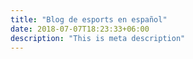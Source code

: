 ```yaml
---
title: "Blog de esports en español"
date: 2018-07-07T18:23:33+06:00
description: "This is meta description"
---
```

